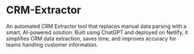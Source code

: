 # CRM-Extractor
An automated CRM Extractor tool that replaces manual data parsing with a smart, AI-powered solution. Built using ChatGPT and deployed on Netlify, it simplifies CRM data extraction, saves time, and improves accuracy for teams handling customer information.
